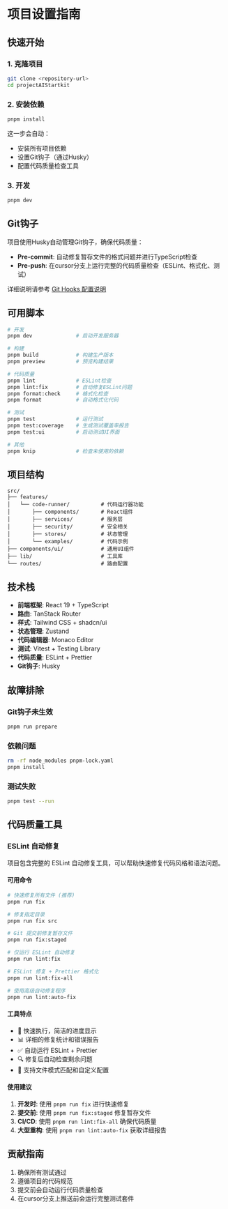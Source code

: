 # 项目设置指南

## 快速开始

### 1. 克隆项目
```bash
git clone <repository-url>
cd projectAIStartkit
```

### 2. 安装依赖
```bash
pnpm install
```

这一步会自动：
- 安装所有项目依赖
- 设置Git钩子（通过Husky）
- 配置代码质量检查工具

### 3. 开发
```bash
pnpm dev
```

## Git钩子

项目使用Husky自动管理Git钩子，确保代码质量：

- **Pre-commit**: 自动修复暂存文件的格式问题并进行TypeScript检查
- **Pre-push**: 在cursor分支上运行完整的代码质量检查（ESLint、格式化、测试）

详细说明请参考 [Git Hooks 配置说明](./GIT_HOOKS.md)

## 可用脚本

```bash
# 开发
pnpm dev              # 启动开发服务器

# 构建
pnpm build            # 构建生产版本
pnpm preview          # 预览构建结果

# 代码质量
pnpm lint             # ESLint检查
pnpm lint:fix         # 自动修复ESLint问题
pnpm format:check     # 格式化检查
pnpm format           # 自动格式化代码

# 测试
pnpm test             # 运行测试
pnpm test:coverage    # 生成测试覆盖率报告
pnpm test:ui          # 启动测试UI界面

# 其他
pnpm knip             # 检查未使用的依赖
```

## 项目结构

```
src/
├── features/
│   └── code-runner/          # 代码运行器功能
│       ├── components/       # React组件
│       ├── services/         # 服务层
│       ├── security/         # 安全相关
│       ├── stores/           # 状态管理
│       └── examples/         # 代码示例
├── components/ui/            # 通用UI组件
├── lib/                      # 工具库
└── routes/                   # 路由配置
```

## 技术栈

- **前端框架**: React 19 + TypeScript
- **路由**: TanStack Router
- **样式**: Tailwind CSS + shadcn/ui
- **状态管理**: Zustand
- **代码编辑器**: Monaco Editor
- **测试**: Vitest + Testing Library
- **代码质量**: ESLint + Prettier
- **Git钩子**: Husky

## 故障排除

### Git钩子未生效
```bash
pnpm run prepare
```

### 依赖问题
```bash
rm -rf node_modules pnpm-lock.yaml
pnpm install
```

### 测试失败
```bash
pnpm test --run
```

## 代码质量工具

### ESLint 自动修复

项目包含完整的 ESLint 自动修复工具，可以帮助快速修复代码风格和语法问题。

#### 可用命令

```bash
# 快速修复所有文件 (推荐)
pnpm run fix

# 修复指定目录
pnpm run fix src

# Git 提交前修复暂存文件
pnpm run fix:staged

# 仅运行 ESLint 自动修复
pnpm run lint:fix

# ESLint 修复 + Prettier 格式化
pnpm run lint:fix-all

# 使用高级自动修复程序
pnpm run lint:auto-fix
```

#### 工具特点

- 🚀 快速执行，简洁的进度显示
- 📊 详细的修复统计和错误报告
- ✅ 自动运行 ESLint + Prettier
- 🔍 修复后自动检查剩余问题
- 🎯 支持文件模式匹配和自定义配置

#### 使用建议

1. **开发时**: 使用 `pnpm run fix` 进行快速修复
2. **提交前**: 使用 `pnpm run fix:staged` 修复暂存文件
3. **CI/CD**: 使用 `pnpm run lint:fix-all` 确保代码质量
4. **大型重构**: 使用 `pnpm run lint:auto-fix` 获取详细报告

## 贡献指南

1. 确保所有测试通过
2. 遵循项目的代码规范
3. 提交前会自动运行代码质量检查
4. 在cursor分支上推送前会运行完整测试套件
